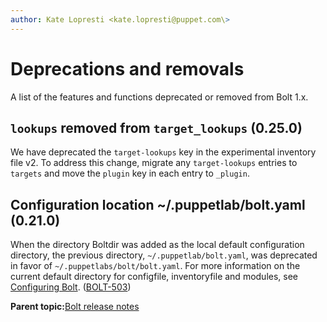 ```yaml
---
author: Kate Lopresti <kate.lopresti@puppet.com\>
---
```


# Deprecations and removals

A list of the features and functions deprecated or removed from Bolt 1.x.

## `lookups` removed from `target_lookups` \(0.25.0\)

We have deprecated the `target-lookups` key in the experimental inventory file v2. To address this change, migrate any `target-lookups` entries to `targets` and move the `plugin` key in each entry to `_plugin`.

## Configuration location ~/.puppetlab/bolt.yaml \(0.21.0\)

When the directory Boltdir was added as the local default configuration directory, the previous directory, `~/.puppetlab/bolt.yaml`, was deprecated in favor of `~/.puppetlabs/bolt/bolt.yaml`. For more information on the current default directory for configfile, inventoryfile and modules, see [Configuring Bolt](configuring_bolt.md). \([BOLT-503](https://tickets.puppetlabs.com/browse/BOLT-503)\)

**Parent topic:**[Bolt release notes](bolt_release_notes.md)

